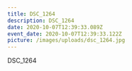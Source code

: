 ```yaml
---
title: DSC_1264
description: DSC_1264
date: 2020-10-07T12:39:33.089Z
event_date: 2020-10-07T12:39:33.122Z
picture: /images/uploads/dsc_1264.jpg
---
```

DSC_1264